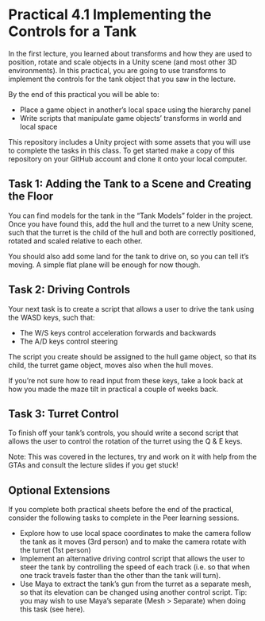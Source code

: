 # Practical 4.1 Implementing the Controls for a Tank

In the first lecture, you learned about transforms and how they are used to position, rotate and scale objects in a Unity scene (and most other 3D environments). In this practical, you are going to use transforms to implement the controls for the tank object that you saw in the lecture.

By the end of this practical you will be able to:

- Place a game object in another’s local space using the hierarchy panel
- Write scripts that manipulate game objects’ transforms in world and local space

This repository includes a Unity project with some assets that you will use to complete the tasks in this class. To get started make a copy of this repository on your GitHub account and clone it onto your local computer.

## Task 1: Adding the Tank to a Scene and Creating the Floor

You can find models for the tank in the “Tank Models” folder in the project. Once you have found this, add the hull and the turret to a new Unity scene, such that the turret is the child of the hull and both are correctly positioned, rotated and scaled relative to each other.

You should also add some land for the tank to drive on, so you can tell it’s moving. A simple flat plane will be enough for now though.

## Task 2: Driving Controls

Your next task is to create a script that allows a user to drive the tank using the WASD keys, such that:

- The W/S keys control acceleration forwards and backwards
- The A/D keys control steering

The script you create should be assigned to the hull game object, so that its child, the turret game object, moves also when the hull moves.

If you’re not sure how to read input from these keys, take a look back at how you made the maze tilt in practical a couple of weeks back.

## Task 3: Turret Control

To finish off your tank’s controls, you should write a second script that allows the user to control the rotation of the turret using the Q & E keys.

Note: This was covered in the lectures, try and work on it with help from the GTAs and consult the lecture slides if you get stuck! 

## Optional Extensions

If you complete both practical sheets before the end of the practical, consider the following tasks to complete in the Peer learning sessions. 

- Explore how to use local space coordinates to make the camera follow the tank as it moves (3rd person) and to make the camera rotate with the turret (1st person)
- Implement an alternative driving control script that allows the user to steer the tank by controlling the speed of each track (i.e. so that when one track travels faster than the other than the tank will turn).
- Use Maya to extract the tank’s gun from the turret as a separate mesh, so that its elevation can be changed using another control script. Tip: you may wish to use Maya’s separate (Mesh > Separate) when doing this task (see here).